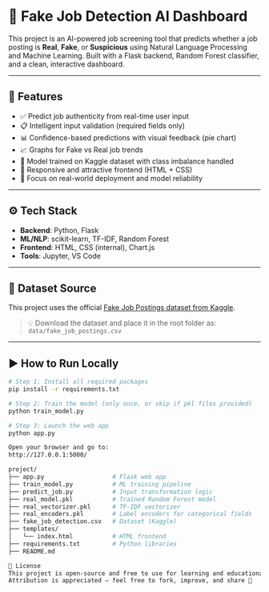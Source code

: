# 🧠 Fake Job Detection AI Dashboard

This project is an AI-powered job screening tool that predicts whether a job posting is **Real**, **Fake**, or **Suspicious** using Natural Language Processing and Machine Learning. Built with a Flask backend, Random Forest classifier, and a clean, interactive dashboard.

---

## 🚀 Features

- ✅ Predict job authenticity from real-time user input
- 📋 Intelligent input validation (required fields only)
- 📊 Confidence-based predictions with visual feedback (pie chart)
- 📈 Graphs for Fake vs Real job trends
- 🧠 Model trained on Kaggle dataset with class imbalance handled
- 🎨 Responsive and attractive frontend (HTML + CSS)
- 🔐 Focus on real-world deployment and model reliability

---

## ⚙️ Tech Stack

- **Backend**: Python, Flask
- **ML/NLP**: scikit-learn, TF-IDF, Random Forest
- **Frontend**: HTML, CSS (internal), Chart.js
- **Tools**: Jupyter, VS Code

---

## 📁 Dataset Source

This project uses the official [Fake Job Postings dataset from Kaggle](https://www.kaggle.com/datasets/shivamb/real-or-fake-fake-jobposting).

> 💡 Download the dataset and place it in the root folder as:
> `data/fake_job_postings.csv`


---

## ▶️ How to Run Locally

```bash
# Step 1: Install all required packages
pip install -r requirements.txt

# Step 2: Train the model (only once, or skip if pkl files provided)
python train_model.py

# Step 3: Launch the web app
python app.py

Open your browser and go to:
http://127.0.0.1:5000/

project/
├── app.py                   # Flask web app
├── train_model.py           # ML training pipeline
├── predict_job.py           # Input transformation logic
├── real_model.pkl           # Trained Random Forest model
├── real_vectorizer.pkl      # TF-IDF vectorizer
├── real_encoders.pkl        # Label encoders for categorical fields
├── fake_job_detection.csv   # Dataset (Kaggle)
├── templates/
│   └── index.html           # HTML frontend
├── requirements.txt         # Python libraries
├── README.md

📎 License
This project is open-source and free to use for learning and educational purposes.
Attribution is appreciated — feel free to fork, improve, and share 🙌